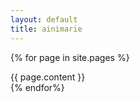 ```yaml
---
layout: default
title: ainimarie
---
```


{% for page in site.pages %}
<div id="{{ page.tag }}" class="full-content">
    {{ page.content }}

</div>
{% endfor%}